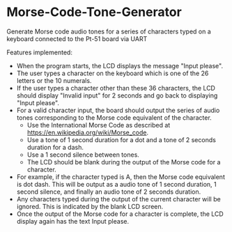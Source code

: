 # Morse-Code-Tone-Generator
Generate Morse code audio tones for a series of characters typed on a keyboard connected to the Pt-51 board via UART  

Features implemented:
* When the program starts, the LCD displays the message "Input please".
* The user types a character on the keyboard which is one of the 26 letters or the 10 numerals.
* If the user types a character other than these 36 characters, the LCD should display "Invalid input" for 2 seconds and go back to displaying "Input please".
* For a valid character input, the board should output the series of audio tones corresponding to the Morse code equivalent of the character.
	* Use the International Morse Code as described at https://en.wikipedia.org/wiki/Morse_code.
	* Use a tone of 1 second duration for a dot and a tone of 2 seconds duration for a dash.
	* Use a 1 second silence between tones.
	* The LCD should be blank during the output of the Morse code for a character.
* For example, if the character typed is A, then the Morse code equivalent is dot dash. This will be output as a audio tone of 1 second duration, 1 second silence, and finally an audio tone of 2 seconds duration.
* Any characters typed during the output of the current character will be ignored. This is indicated by the blank LCD screen.
* Once the output of the Morse code for a character is complete, the LCD display again has the text Input please.